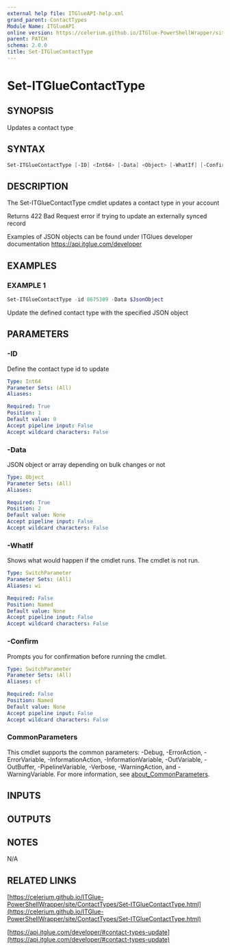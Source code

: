 ```yaml
---
external help file: ITGlueAPI-help.xml
grand_parent: ContactTypes
Module Name: ITGlueAPI
online version: https://celerium.github.io/ITGlue-PowerShellWrapper/site/ContactTypes/Set-ITGlueContactType.html
parent: PATCH
schema: 2.0.0
title: Set-ITGlueContactType
---
```


# Set-ITGlueContactType

## SYNOPSIS
Updates a contact type

## SYNTAX

```powershell
Set-ITGlueContactType [-ID] <Int64> [-Data] <Object> [-WhatIf] [-Confirm] [<CommonParameters>]
```

## DESCRIPTION
The Set-ITGlueContactType cmdlet updates a contact type
in your account

Returns 422 Bad Request error if trying to update an externally synced record

Examples of JSON objects can be found under ITGlues developer documentation
    https://api.itglue.com/developer

## EXAMPLES

### EXAMPLE 1
```powershell
Set-ITGlueContactType -id 8675309 -Data $JsonObject
```

Update the defined contact type with the specified JSON object

## PARAMETERS

### -ID
Define the contact type id to update

```yaml
Type: Int64
Parameter Sets: (All)
Aliases:

Required: True
Position: 1
Default value: 0
Accept pipeline input: False
Accept wildcard characters: False
```

### -Data
JSON object or array depending on bulk changes or not

```yaml
Type: Object
Parameter Sets: (All)
Aliases:

Required: True
Position: 2
Default value: None
Accept pipeline input: False
Accept wildcard characters: False
```

### -WhatIf
Shows what would happen if the cmdlet runs.
The cmdlet is not run.

```yaml
Type: SwitchParameter
Parameter Sets: (All)
Aliases: wi

Required: False
Position: Named
Default value: None
Accept pipeline input: False
Accept wildcard characters: False
```

### -Confirm
Prompts you for confirmation before running the cmdlet.

```yaml
Type: SwitchParameter
Parameter Sets: (All)
Aliases: cf

Required: False
Position: Named
Default value: None
Accept pipeline input: False
Accept wildcard characters: False
```

### CommonParameters
This cmdlet supports the common parameters: -Debug, -ErrorAction, -ErrorVariable, -InformationAction, -InformationVariable, -OutVariable, -OutBuffer, -PipelineVariable, -Verbose, -WarningAction, and -WarningVariable. For more information, see [about_CommonParameters](http://go.microsoft.com/fwlink/?LinkID=113216).

## INPUTS

## OUTPUTS

## NOTES
N/A

## RELATED LINKS

[https://celerium.github.io/ITGlue-PowerShellWrapper/site/ContactTypes/Set-ITGlueContactType.html](https://celerium.github.io/ITGlue-PowerShellWrapper/site/ContactTypes/Set-ITGlueContactType.html)

[https://api.itglue.com/developer/#contact-types-update](https://api.itglue.com/developer/#contact-types-update)

